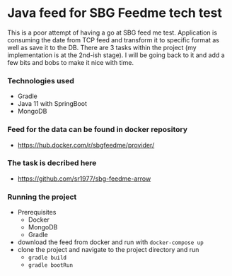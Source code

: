 # Java feed for SBG Feedme tech test

This is a poor attempt of having a go at SBG feed me test. Application is consuming the date from TCP feed and transform it to specific format as well as save it to the DB. There are 3 tasks within the project (my implementation is at the 2nd-ish stage). I will be going back to it and add a few bits and bobs to make it nice with time.

### Technologies used
* Gradle
* Java 11 with SpringBoot
* MongoDB

### Feed for the data can be found in docker repository
* https://hub.docker.com/r/sbgfeedme/provider/

### The task is decribed here
* https://github.com/sr1977/sbg-feedme-arrow

### Running the project

* Prerequisites
  * Docker
  * MongoDB
  * Gradle  
* download the feed from docker and run with `docker-compose up`
* clone the project and navigate to the project directory and run
    * `gradle build`
    * `gradle bootRun`
    


